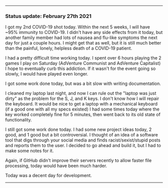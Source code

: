 ***

### Status update: February 27th 2021

I got my 2nd COVID-19 shot today. Within the next 5 weeks, I will have ~95% immunity to COVID-19. I didn't have any side effects from it today, but another family member had lots of nausea and flu-like symptoms the next day for just a couple hours. I might get that as well, but it is still much better than the painful, lonely, helpless death of a COVID-19 patient.

I had a pretty difficult time working today. I spent over 6 hours playing the 2 games I play on Saturday (AdVenture Communist and AdVenture Capitalist) I hope to eventually curb this addiction. If it wasn't for the event going so slowly, I would have played even longer.

I got some work done today, but was a bit slow with writing documentation.

I cleaned my laptop last night, and now I can rule out the "laptop was just dirty" as the problem for the S, J, and K keys. I don't know how I will repair the keyboard. It would be nice to get a laptop with a mechanical keyboard (if a good one with all my specs existed) I had some times today where the key worked completely fine for 5 minutes, then went back to its old state of functionality.

I still got some work done today. I had some new project ideas today, 2 good, and 1 good but a bit controversial. I thought of an idea of a software tool that digs through your social media and finds racist/sexist/stupid posts and reports them to the user. I decided to go ahead and build it, but I had to make some notes for it.

Again, if GitHub didn't improve their servers recently to allow faster file processing, today would have been much harder.

Today was a decent day for development.

***
